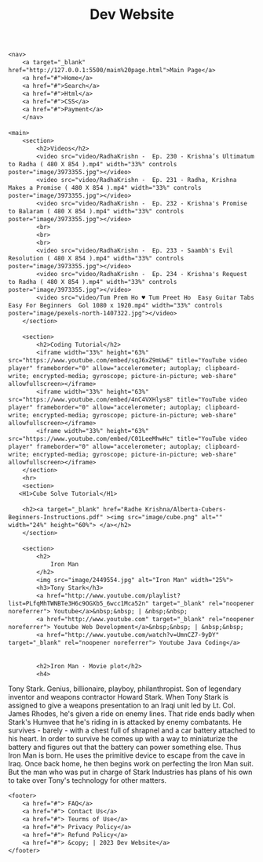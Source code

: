 <!DOCTYPE html>
<html lang="en">
<head>
    <meta charset="UTF-8">
    <meta http-equiv="X-UA-Compatible" content="IE=edge">
    <meta name="viewport" content="width=device-width, initial-scale=1.0">
    <title>Dev Website -- Home</title>
    <link rel="stylesheet" href="fhfdjjf.css">
</head>
<body>
    <header>
        <h1>Dev Website</h1>
    </header>
    
    <nav>
        <a target="_blank" href="http://127.0.0.1:5500/main%20page.html">Main Page</a>
        <a href="#">Home</a>
        <a href="#">Search</a>
        <a href="#">Html</a>
        <a href="#">CSS</a>
        <a href="#">Payment</a>
        </nav>

    <main>
        <section>
            <h2>Videos</h2>
            <video src="video/RadhaKrishn -  Ep. 230 - Krishna’s Ultimatum to Radha ( 480 X 854 ).mp4" width="33%" controls poster="image/3973355.jpg"></video>
            <video src="video/RadhaKrishn -  Ep. 231 - Radha, Krishna Makes a Promise ( 480 X 854 ).mp4" width="33%" controls poster="image/3973355.jpg"></video>
            <video src="video/RadhaKrishn -  Ep. 232 - Krishna's Promise to Balaram ( 480 X 854 ).mp4" width="33%" controls poster="image/3973355.jpg"></video>
            <br>
            <br>
            <br>
            <video src="video/RadhaKrishn -  Ep. 233 - Saambh's Evil Resolution ( 480 X 854 ).mp4" width="33%" controls poster="image/3973355.jpg"></video>
            <video src="video/RadhaKrishn -  Ep. 234 - Krishna's Request to Radha ( 480 X 854 ).mp4" width="33%" controls poster="image/3973355.jpg"></video>
            <video src="video/Tum Prem Ho ♥️ Tum Preet Ho  Easy Guitar Tabs  Easy For Beginners  Gol 1080 x 1920.mp4" width="33%" controls poster="image/pexels-north-1407322.jpg"></video>
        </section>

        <section>
            <h2>Coding Tutorial</h2>
            <iframe width="33%" height="63%" src="https://www.youtube.com/embed/sqJ6xZ9mUwE" title="YouTube video player" frameborder="0" allow="accelerometer; autoplay; clipboard-write; encrypted-media; gyroscope; picture-in-picture; web-share" allowfullscreen></iframe>
            <iframe width="33%" height="63%" src="https://www.youtube.com/embed/4nC4VXHlys8" title="YouTube video player" frameborder="0" allow="accelerometer; autoplay; clipboard-write; encrypted-media; gyroscope; picture-in-picture; web-share" allowfullscreen></iframe>
            <iframe width="33%" height="63%" src="https://www.youtube.com/embed/C01LeeMhwHc" title="YouTube video player" frameborder="0" allow="accelerometer; autoplay; clipboard-write; encrypted-media; gyroscope; picture-in-picture; web-share" allowfullscreen></iframe>
        </section>
        <hr>
        <section>
       <H1>Cube Solve Tutorial</H1>
       
        <h2><a target="_blank" href="Radhe Krishna/Alberta-Cubers-Beginners-Instructions.pdf" ><img src="image/cube.png" alt="" width="24%" height="60%"> </a></h2>
        </section>

        <section>
            <h2>
                Iron Man
            </h2>
            <img src="image/2449554.jpg" alt="Iron Man" width="25%">
            <h3>Tony Stark</h3>
            <a href="http://www.youtube.com/playlist?list=PLfqMhTWNBTe3H6c9OGXb5_6wcc1Mca52n" target="_blank" rel="noopener noreferrer"> Youtube</a>&nbsp;&nbsp; | &nbsp;&nbsp;
            <a href="http://www.youtube.com" target="_blank" rel="noopener noreferrer"> Youtube Web Development</a>&nbsp;&nbsp; | &nbsp;&nbsp;
            <a href="http://www.youtube.com/watch?v=UmnCZ7-9yDY" target="_blank" rel="noopener noreferrer"> Youtube Java Coding</a>

            
            <h2>Iron Man · Movie plot</h2>
            <h4>     
Tony Stark. Genius, billionaire, playboy, philanthropist. Son of legendary inventor and weapons contractor Howard Stark. When Tony Stark is assigned to give a weapons presentation to an Iraqi unit led by Lt. Col. James Rhodes, he's given a ride on enemy lines. That ride ends badly when Stark's Humvee that he's riding in is attacked by enemy combatants. He survives - barely - with a chest full of shrapnel and a car battery attached to his heart. In order to survive he comes up with a way to miniaturize the battery and figures out that the battery can power something else. Thus Iron Man is born. He uses the primitive device to escape from the cave in Iraq. Once back home, he then begins work on perfecting the Iron Man suit. But the man who was put in charge of Stark Industries has plans of his own to take over Tony's technology for other matters.
            </h4>
        </section>
    </main>

    <footer>
        <a href="#"> FAQ</a>
        <a href="#"> Contact Us</a>
        <a href="#"> Teurms of Use</a>
        <a href="#"> Privacy Policy</a>
        <a href="#"> Refund Policy</a>
        <a href="#"> &copy; | 2023 Dev Website</a>
    </footer>
    
</body>
</html>
